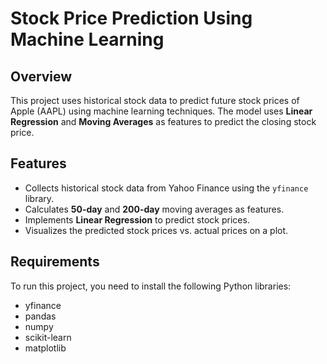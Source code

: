 # Stock Price Prediction Using Machine Learning

## Overview
This project uses historical stock data to predict future stock prices of Apple (AAPL) using machine learning techniques. The model uses **Linear Regression** and **Moving Averages** as features to predict the closing stock price.

## Features
- Collects historical stock data from Yahoo Finance using the `yfinance` library.
- Calculates **50-day** and **200-day** moving averages as features.
- Implements **Linear Regression** to predict stock prices.
- Visualizes the predicted stock prices vs. actual prices on a plot.

## Requirements
To run this project, you need to install the following Python libraries:
- yfinance
- pandas
- numpy
- scikit-learn
- matplotlib
